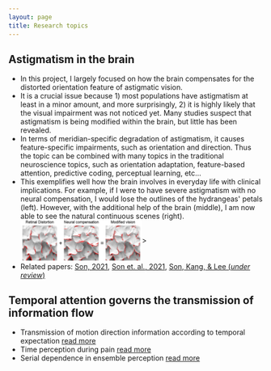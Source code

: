 ```yaml
---
layout: page
title: Research topics
---
```


## Astigmatism in the brain
- In this project, I largely focused on how the brain compensates for the distorted orientation feature of astigmatic vision. 
- It is a crucial issue because 1) most populations have astigmatism at least in a minor amount, and more surprisingly, 2) it is highly likely that the visual impairment was not noticed yet. Many studies suspect that astigmatism is being modified within the brain, but little has been revealed.
- In terms of meridian-specific degradation of astigmatism, it causes feature-specific impairments, such as orientation and direction. Thus the topic can be combined with many topics in the traditional neuroscience topics, such as orientation adaptation, feature-based attention, predictive coding, perceptual learning, etc...
- This exemplifies well how the brain involves in everyday life with clinical implications. For example, if I were to have severe astigmatism with no neural compensation, I would lose the outlines of the hydrangeas' petals (left). However, with the additional help of the brain (middle), I am now able to see the natural continuous scenes (right). <br> <img src="data/astigex.png" align="center" width="50%" height="50%">>
- Related papers: [Son, 2021](https://lib.skku.edu/suwon/en/#/search/detail/14859124), [Son et. al., 2021](https://onlinelibrary.wiley.com/doi/epdf/10.1002/hbm.25550), [Son, Kang, & Lee (*under review*)]()

## Temporal attention governs the transmission of information flow
- Transmission of motion direction information according to temporal expectation [read more](SangkyuSon.github.io/data/DTE.md)
- Time perception during pain [read more](SangkyuSon.github.io/data/paintime.md)
- Serial dependence in ensemble perception [read more](SangkyuSon.github.io/data/serialdependence.md)
